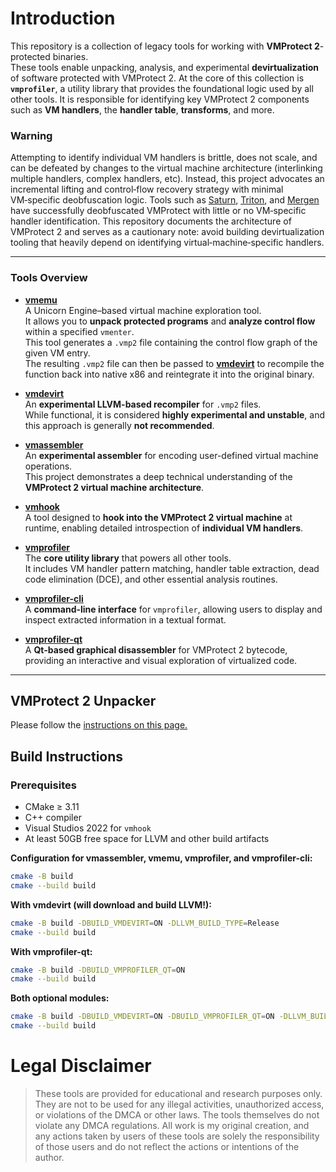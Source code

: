 # Introduction

This repository is a collection of legacy tools for working with **VMProtect 2**-protected binaries.  
These tools enable unpacking, analysis, and experimental **devirtualization** of software protected with VMProtect 2. At the core of this collection is **`vmprofiler`**, a utility library that provides the foundational logic used by all other tools. It is responsible for identifying key VMProtect 2 components such as **VM handlers**, the **handler table**, **transforms**, and more.

### Warning

Attempting to identify individual VM handlers is brittle, does not scale, and can be defeated by changes to the virtual machine architecture (interlinking multiple handlers, complex handlers, etc). Instead, this project advocates an incremental lifting and control‑flow recovery strategy with minimal VM‑specific deobfuscation logic. Tools such as [Saturn](https://arxiv.org/pdf/1909.01752), [Triton](https://github.com/JonathanSalwan/VMProtect-devirtualization), and [Mergen](https://github.com/NaC-L/Mergen) have successfully deobfuscated VMProtect with little or no VM‑specific handler identification. This repository documents the architecture of VMProtect 2 and serves as a cautionary note: avoid building devirtualization tooling that heavily depend on identifying virtual‑machine‑specific handlers.

---

### Tools Overview

- **[vmemu](/vmemu)**  
  A Unicorn Engine–based virtual machine exploration tool.  
  It allows you to **unpack protected programs** and **analyze control flow** within a specified `vmenter`.  
  This tool generates a `.vmp2` file containing the control flow graph of the given VM entry.  
  The resulting `.vmp2` file can then be passed to **[vmdevirt](/vmdevirt)** to recompile the function back into native x86 and reintegrate it into the original binary.

- **[vmdevirt](/vmdevirt)**  
  An **experimental LLVM-based recompiler** for `.vmp2` files.  
  While functional, it is considered **highly experimental and unstable**, and this approach is generally **not recommended**.

- **[vmassembler](/vmassembler)**  
  An **experimental assembler** for encoding user-defined virtual machine operations.  
  This project demonstrates a deep technical understanding of the **VMProtect 2 virtual machine architecture**.

- **[vmhook](/vmhook)**  
  A tool designed to **hook into the VMProtect 2 virtual machine** at runtime, enabling detailed introspection of **individual VM handlers**.

- **[vmprofiler](/vmprofiler)**  
  The **core utility library** that powers all other tools.  
  It includes VM handler pattern matching, handler table extraction, dead code elimination (DCE), and other essential analysis routines.

- **[vmprofiler-cli](/vmprofiler-cli)**  
  A **command-line interface** for `vmprofiler`, allowing users to display and inspect extracted information in a textual format.

- **[vmprofiler-qt](/vmprofiler-qt)**  
  A **Qt-based graphical disassembler** for VMProtect 2 bytecode, providing an interactive and visual exploration of virtualized code.

---

## VMProtect 2 Unpacker

Please follow the [instructions on this page.](UNPACKER.md)

## Build Instructions

### Prerequisites

* CMake ≥ 3.11
* C++ compiler
* Visual Studios 2022 for `vmhook`
* At least 50GB free space for LLVM and other build artifacts

**Configuration for vmassembler, vmemu, vmprofiler, and vmprofiler-cli:**

```bash
cmake -B build
cmake --build build
```

**With vmdevirt (will download and build LLVM!):**

```bash
cmake -B build -DBUILD_VMDEVIRT=ON -DLLVM_BUILD_TYPE=Release
cmake --build build
```

**With vmprofiler-qt:**

```bash
cmake -B build -DBUILD_VMPROFILER_QT=ON
cmake --build build
```

**Both optional modules:**

```bash
cmake -B build -DBUILD_VMDEVIRT=ON -DBUILD_VMPROFILER_QT=ON -DLLVM_BUILD_TYPE=Release
cmake --build build
```

# Legal Disclaimer

> These tools are provided for educational and research purposes only. They are not to be used for any illegal activities, unauthorized access, or violations of the DMCA or other laws. The tools themselves do not violate any DMCA regulations. All work is my original creation, and any actions taken by users of these tools are solely the responsibility of those users and do not reflect the actions or intentions of the author.
